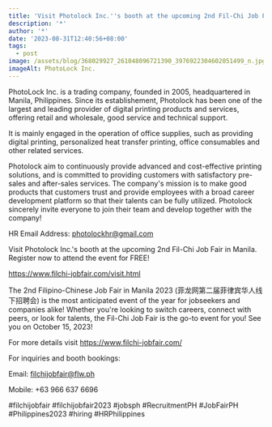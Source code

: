 ```yaml
---
title: 'Visit Photolock Inc.''s booth at the upcoming 2nd Fil-Chi Job Fair in Manila. '
description: '*'
author: '*'
date: '2023-08-31T12:40:56+08:00'
tags:
  - post
image: /assets/blog/368029927_261048096721390_3976922304602051499_n.jpg
imageAlt: PhotoLock Inc.
---
```

PhotoLock Inc. is a trading company, founded in 2005, headquartered in Manila, Philippines. Since its establishement, Photolock has been one of the largest and leading provider of digital printing products and services, offering retail and wholesale, good service and technical support.



It is mainly engaged in the operation of office supplies, such as providing digital printing, personalized heat transfer printing, office consumables and other related services.



Photolock aim to continuously provide advanced and cost-effective printing solutions, and is committed to providing customers with satisfactory pre-sales and after-sales services. The company's mission is to make good products that customers trust and provide employees with a broad career development platform so that their talents can be fully utilized. Photolock sincerely invite everyone to join their team and develop together with the company!



HR Email Address: photolockhr@gmail.com



Visit Photolock Inc.'s booth at the upcoming 2nd Fil-Chi Job Fair in Manila. Register now to attend the event for FREE!

<https://www.filchi-jobfair.com/visit.html>



The 2nd Filipino-Chinese Job Fair in Manila 2023 (菲龙网第二届菲律宾华人线下招聘会) is the most anticipated event of the year for jobseekers and companies alike! Whether you're looking to switch careers, connect with peers, or look for talents, the Fil-Chi Job Fair is the go-to event for you! See you on October 15, 2023!



For more details visit <https://www.filchi-jobfair.com/>



For inquiries and booth bookings:

Email: filchijobfair@flw.ph

Mobile: +63 966 637 6696



\#filchijobfair #filchijobfair2023 #jobsph #RecruitmentPH #JobFairPH #Philippines2023 #hiring #HRPhilippines
